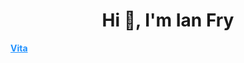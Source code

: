 <h1 align="center">Hi 👋, I'm Ian Fry</h1>

<a href="https://www.vita.lat" style="color:#1E90FF;"><strong>Vita</strong></a>
